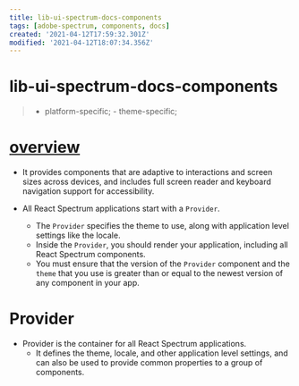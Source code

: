 ```yaml
---
title: lib-ui-spectrum-docs-components
tags: [adobe-spectrum, components, docs]
created: '2021-04-12T17:59:32.301Z'
modified: '2021-04-12T18:07:34.356Z'
---
```


# lib-ui-spectrum-docs-components

> - platform-specific; - theme-specific; 

# [overview](https://react-spectrum.adobe.com/react-spectrum/getting-started.html)

- It provides components that are adaptive to interactions and screen sizes across devices, and includes full screen reader and keyboard navigation support for accessibility.

- All React Spectrum applications start with a `Provider`. 
  - The `Provider` specifies the theme to use, along with application level settings like the locale. 
  - Inside the `Provider`, you should render your application, including all React Spectrum components.
  - You must ensure that the version of the `Provider` component and the `theme` that you use is greater than or equal to the newest version of any component in your app.

# Provider

- Provider is the container for all React Spectrum applications. 
  - It defines the theme, locale, and other application level settings, and can also be used to provide common properties to a group of components.
